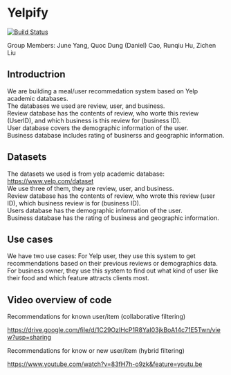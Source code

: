 # Yelpify
[![Build Status](https://travis-ci.com/RH5648/yelpify.svg?branch=main)](https://travis-ci.com/RH5648/yelpify)

Group Members: June Yang, Quoc Dung (Daniel) Cao, Runqiu Hu, Zichen Liu

## Introductrion
We are building a meal/user recommedation system based on Yelp academic databases.  
The databases we used are review, user, and business.  
Review database has the contents of review, who worte this review (UserID), and which business is this review for (business ID).  
User database covers the demographic information of the user.  
Business database includes rating of businerss and geographic information.  

## Datasets
The datasets we used is from yelp academic database:  
https://www.yelp.com/dataset   
We use three of them, they are review, user, and business.  
Review database has the contents of review, who wrote this review (user ID), which business review is for (business ID).  
Users database has the demographic information of the user.  
Business database has the rating of business and geographic information.  

## Use cases
We have two use cases:
For Yelp user, they use this system to get recommendations based on their previous reviews or demographics data.
For business owner, they use this system to find out what kind of user like their food and which feature attracts clients most. 

## Video overview of code
Recommendations for known user/item (collaborative filtering)

https://drive.google.com/file/d/1C29OzIHcP1R8YaI03jkBoA14c71E5Twn/view?usp=sharing

Recommendations for know or new user/item (hybrid filtering)

https://www.youtube.com/watch?v=83fH7h-o9zk&feature=youtu.be

